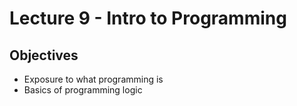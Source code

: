 # Lecture 9 - Intro to Programming

## Objectives
+ Exposure to what programming is
+ Basics of programming logic